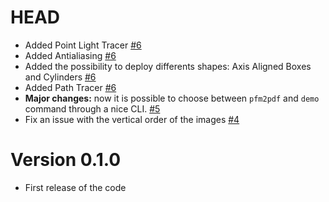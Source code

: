 # HEAD

-   Added Point Light Tracer [#6](https://github.com/teob97/T-RayX/pull/6)
-   Added Antialiasing [#6](https://github.com/teob97/T-RayX/pull/6)
-   Added the possibility to deploy differents shapes: Axis Aligned Boxes and Cylinders [#6](https://github.com/teob97/T-RayX/pull/6)
-   Added Path Tracer [#6](https://github.com/teob97/T-RayX/pull/6)
-	**Major changes:** now it is possible to choose between `pfm2pdf` and `demo` command through a nice CLI. [#5](https://github.com/teob97/T-RayX/pull/5)
-   Fix an issue with the vertical order of the images [#4](https://github.com/teob97/T-RayX/pull/4)

# Version 0.1.0

-   First release of the code
